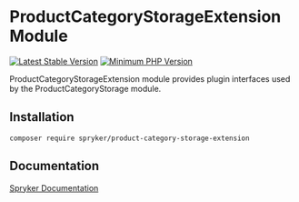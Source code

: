 # ProductCategoryStorageExtension Module
[![Latest Stable Version](https://poser.pugx.org/spryker/product-category-storage-extension/v/stable.svg)](https://packagist.org/packages/spryker/product-category-storage-extension)
[![Minimum PHP Version](https://img.shields.io/badge/php-%3E%3D%208.2-8892BF.svg)](https://php.net/)

ProductCategoryStorageExtension module provides plugin interfaces used by the ProductCategoryStorage module.

## Installation

```
composer require spryker/product-category-storage-extension
```

## Documentation

[Spryker Documentation](https://docs.spryker.com)

